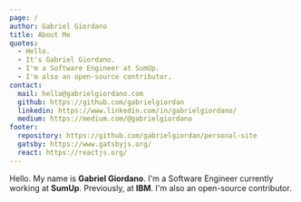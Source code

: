 ```yaml
---
page: /
author: Gabriel Giordano
title: About Me
quotes:
  - Hello.
  - It's Gabriel Giordano.
  - I'm a Software Engineer at SumUp.
  - I'm also an open-source contributor.
contact:
  mail: hello@gabrielgiordano.com
  github: https://github.com/gabrielgiordan
  linkedin: https://www.linkedin.com/in/gabrielgiordano/
  medium: https://medium.com/@gabrielgiordano
footer:
  repository: https://github.com/gabrielgiordan/personal-site
  gatsby: https://www.gatsbyjs.org/
  react: https://reactjs.org/
---
```


Hello. My name is **Gabriel Giordano**. I'm a Software Engineer currently working at **SumUp**. Previously, at **IBM**. I'm also an open-source contributor.

